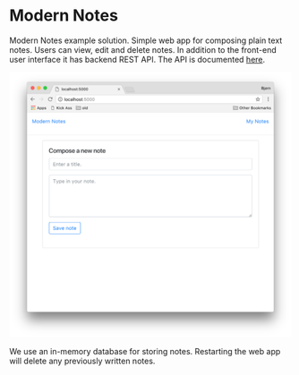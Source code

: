 # Modern Notes
Modern Notes example solution. Simple web app for composing plain text notes.
Users can view, edit and delete notes. In addition to the front-end user
interface it has backend REST API. The API is documented [here](#).

![screenshot](modernnotes.png)

We use an in-memory database for storing notes. Restarting the web app will
delete any previously written notes.